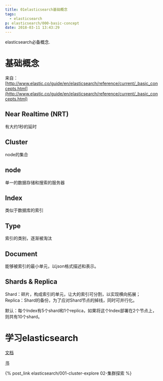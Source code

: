 ```yaml
---
title: 01elasticsearch基础概念
tags:
  - elasticsearch
p: elasticsearch/000-basic-concept
date: 2018-03-11 13:43:29
---
```

elasticsearch必备概念.

# 基础概念
来自：[http://www.elastic.co/guide/en/elasticsearch/reference/current/_basic_concepts.html](http://www.elastic.co/guide/en/elasticsearch/reference/current/_basic_concepts.html)

## Near Realtime (NRT)
有大约1秒的延时
## Cluster
node的集合
## node
单一的数据存储和搜索的服务器
## Index
类似于数据库的索引
## Type
索引的类别，逐渐被淘汰
## Document
能够被索引的最小单元，以json格式描述和表示。
## Shards & Replica
Shard：碎片，构成索引的单元，让大的索引可分割，以实现横向拓展；
Replica：Shard的备份，为了应对Shard节点的掉线，同时可并行化。

默认：每个Index有5个shard和1个replica，如果将这个Index部署在2个节点上，则共有10个shard。

# 学习elasticsearch
[文档](https://www.elastic.co/guide/en/elasticsearch/reference/current/index.html)

[书](https://www.elastic.co/guide/cn/elasticsearch/guide/current/foreword_id.html)

{% post_link elasticsearch/001-cluster-explore 02-集群探索 %}